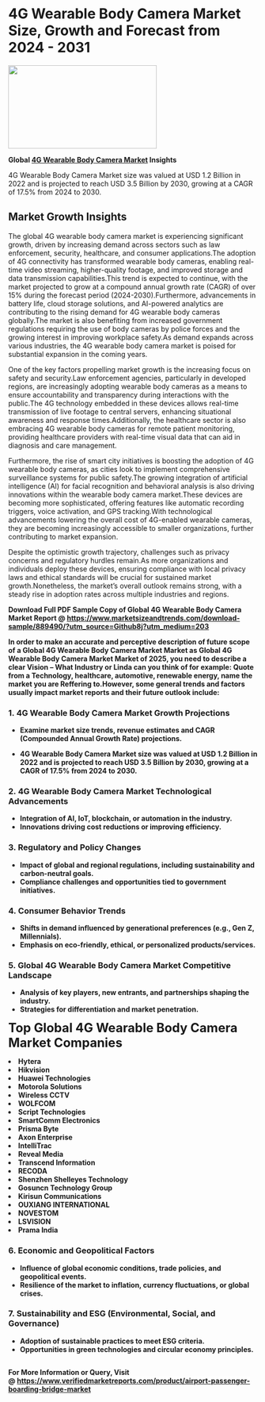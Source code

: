 <H1>4G Wearable Body Camera Market Size, Growth and Forecast from 2024 - 2031</H1><img class="aligncenter size-medium wp-image-584254" src="https://thirdeyenews.in/wp-content/uploads/2024/09/Global-Market-Research-300x168.jpeg" alt="" width="300" height="168" /><p><strong>Global&nbsp;<a href="https://www.marketsizeandtrends.com/download-sample/889490/?utm_source=Github8j?utm_medium=203">4G Wearable Body Camera Market</a> Insights</strong></p><p>4G Wearable Body Camera Market size was valued at USD 1.2 Billion in 2022 and is projected to reach USD 3.5 Billion by 2030, growing at a CAGR of 17.5% from 2024 to 2030.</p><p><h2>Market Growth Insights</h2> <p>The global 4G wearable body camera market is experiencing significant growth, driven by increasing demand across sectors such as law enforcement, security, healthcare, and consumer applications.The adoption of 4G connectivity has transformed wearable body cameras, enabling real-time video streaming, higher-quality footage, and improved storage and data transmission capabilities.This trend is expected to continue, with the market projected to grow at a compound annual growth rate (CAGR) of over 15% during the forecast period (2024-2030).Furthermore, advancements in battery life, cloud storage solutions, and AI-powered analytics are contributing to the rising demand for 4G wearable body cameras globally.The market is also benefiting from increased government regulations requiring the use of body cameras by police forces and the growing interest in improving workplace safety.As demand expands across various industries, the 4G wearable body camera market is poised for substantial expansion in the coming years.<strong></strong> </p> <p>One of the key factors propelling market growth is the increasing focus on safety and security.Law enforcement agencies, particularly in developed regions, are increasingly adopting wearable body cameras as a means to ensure accountability and transparency during interactions with the public.The 4G technology embedded in these devices allows real-time transmission of live footage to central servers, enhancing situational awareness and response times.Additionally, the healthcare sector is also embracing 4G wearable body cameras for remote patient monitoring, providing healthcare providers with real-time visual data that can aid in diagnosis and care management.</p> <p>Furthermore, the rise of smart city initiatives is boosting the adoption of 4G wearable body cameras, as cities look to implement comprehensive surveillance systems for public safety.The growing integration of artificial intelligence (AI) for facial recognition and behavioral analysis is also driving innovations within the wearable body camera market.These devices are becoming more sophisticated, offering features like automatic recording triggers, voice activation, and GPS tracking.With technological advancements lowering the overall cost of 4G-enabled wearable cameras, they are becoming increasingly accessible to smaller organizations, further contributing to market expansion.</p> <p>Despite the optimistic growth trajectory, challenges such as privacy concerns and regulatory hurdles remain.As more organizations and individuals deploy these devices, ensuring compliance with local privacy laws and ethical standards will be crucial for sustained market growth.Nonetheless, the market’s overall outlook remains strong, with a steady rise in adoption rates across multiple industries and regions.</p> <strong></p><p><span class=""><strong>Download Full PDF Sample Copy of Global 4G Wearable Body Camera Market Report</strong> @ <a href="https://www.marketsizeandtrends.com/download-sample/889490/?utm_source=Github8j?utm_medium=203" target="_blank">https://www.marketsizeandtrends.com/download-sample/889490/?utm_source=Github8j?utm_medium=203</a></span></p><p>In order to make an accurate and perceptive description of future scope of a Global&nbsp;4G Wearable Body Camera Market Market as Global&nbsp;4G Wearable Body Camera Market Market of 2025, you need to describe a clear Vision &ndash; What Industry or Linda can you think of for example: Quote from a Technology, healthcare, automotive, renewable energy, name the market you are Reffering to.However, some general trends and factors usually impact market reports and their future outlook include:</p><h3>1.&nbsp;<strong>4G Wearable Body Camera Market Growth Projections</strong></h3><ul><li>Examine market size trends, revenue estimates and CAGR (Compounded Annual Growth Rate) projections.</li><li><p>4G Wearable Body Camera Market size was valued at USD 1.2 Billion in 2022 and is projected to reach USD 3.5 Billion by 2030, growing at a CAGR of 17.5% from 2024 to 2030.</p></li></ul><h3>2.&nbsp;<strong>4G Wearable Body Camera Market Technological Advancements</strong></h3><ul><li>Integration of AI, IoT, blockchain, or automation in the industry.</li><li>Innovations driving cost reductions or improving efficiency.</li></ul><h3>3.&nbsp;<strong>Regulatory and Policy Changes</strong></h3><ul><li>Impact of global and regional regulations, including sustainability and carbon-neutral goals.</li><li>Compliance challenges and opportunities tied to government initiatives.</li></ul><h3>4.&nbsp;<strong>Consumer Behavior Trends</strong></h3><ul><li>Shifts in demand influenced by generational preferences (e.g., Gen Z, Millennials).</li><li>Emphasis on eco-friendly, ethical, or personalized products/services.</li></ul><h3>5.&nbsp;<strong>Global 4G Wearable Body Camera Market Competitive Landscape</strong></h3><ul><li>Analysis of key players, new entrants, and partnerships shaping the industry.</li><li>Strategies for differentiation and market penetration.</li></ul><p data-pm-slice="1 1 []"><span style="color: inherit; font-family: inherit; font-size: 25px;">Top Global 4G Wearable Body Camera Market Companies</span></p><div class="" data-test-id=""><p><li>Hytera</li><li> Hikvision</li><li> Huawei Technologies</li><li> Motorola Solutions</li><li> Wireless CCTV</li><li> WOLFCOM</li><li> Script Technologies</li><li> SmartComm Electronics</li><li> Prisma Byte</li><li> Axon Enterprise</li><li> IntelliTrac</li><li> Reveal Media</li><li> Transcend Information</li><li> RECODA</li><li> Shenzhen Shelleyes Technology</li><li> Gosuncn Technology Group</li><li> Kirisun Communications</li><li> OUXIANG INTERNATIONAL</li><li> NOVESTOM</li><li> LSVISION</li><li> Prama India</li></p></div><h3>6.&nbsp;<strong>Economic and Geopolitical Factors</strong></h3><ul><li>Influence of global economic conditions, trade policies, and geopolitical events.</li><li>Resilience of the market to inflation, currency fluctuations, or global crises.</li></ul><h3>7.&nbsp;<strong>Sustainability and ESG (Environmental, Social, and Governance)</strong></h3><ul><li>Adoption of sustainable practices to meet ESG criteria.</li><li>Opportunities in green technologies and circular economy principles.</li></ul><h2><strong style="font-size: 14px;">For More Information or Query, Visit @&nbsp;</strong><a style="background-color: #ffffff; font-size: 14px;" href="https://www.marketsizeandtrends.com/report/4g-wearable-body-camera-market/" target="_blank">https://www.verifiedmarketreports.com/product/airport-passenger-boarding-bridge-market</a></h2>